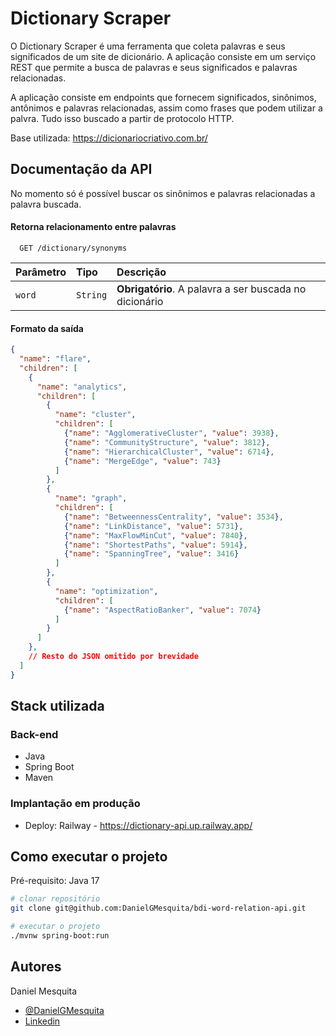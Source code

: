 
# Dictionary Scraper

O Dictionary Scraper é uma ferramenta que coleta palavras e seus significados de um site de dicionário. A aplicação consiste em um serviço REST que permite a busca de palavras e seus significados e palavras relacionadas.

A aplicação consiste em endpoints que fornecem significados, sinônimos, antônimos e palavras relacionadas, assim como frases que podem utilizar a palvra. Tudo isso buscado a partir de protocolo HTTP.

Base utilizada: https://dicionariocriativo.com.br/


## Documentação da API
No momento só é possível buscar os sinônimos e palavras relacionadas a palavra buscada.
#### Retorna relacionamento entre palavras


```http
  GET /dictionary/synonyms
```

| Parâmetro | Tipo     | Descrição                                              |
|:----------|:---------|:-------------------------------------------------------|
| `word`    | `String` | **Obrigatório**. A palavra a ser buscada no dicionário |

#### Formato da saída
```json
{
  "name": "flare",
  "children": [
    {
      "name": "analytics",
      "children": [
        {
          "name": "cluster",
          "children": [
            {"name": "AgglomerativeCluster", "value": 3938},
            {"name": "CommunityStructure", "value": 3812},
            {"name": "HierarchicalCluster", "value": 6714},
            {"name": "MergeEdge", "value": 743}
          ]
        },
        {
          "name": "graph",
          "children": [
            {"name": "BetweennessCentrality", "value": 3534},
            {"name": "LinkDistance", "value": 5731},
            {"name": "MaxFlowMinCut", "value": 7840},
            {"name": "ShortestPaths", "value": 5914},
            {"name": "SpanningTree", "value": 3416}
          ]
        },
        {
          "name": "optimization",
          "children": [
            {"name": "AspectRatioBanker", "value": 7074}
          ]
        }
      ]
    },
    // Resto do JSON omitido por brevidade
  ]
}
```
## Stack utilizada

### Back-end
- Java
- Spring Boot
- Maven

### Implantação em produção
- Deploy: Railway - https://dictionary-api.up.railway.app/

## Como executar o projeto

Pré-requisito: Java 17

```bash
# clonar repositório
git clone git@github.com:DanielGMesquita/bdi-word-relation-api.git

# executar o projeto
./mvnw spring-boot:run
```

## Autores

Daniel Mesquita
- [@DanielGMesquita](https://www.github.com/DanielGMesquita)
- [Linkedin](https://www.linkedin.com/in/danielgmesquita/)

